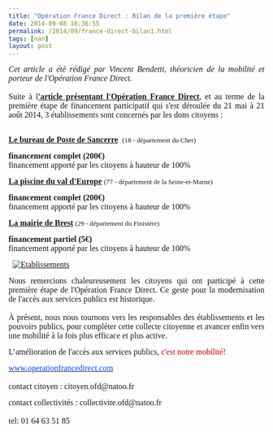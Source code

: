 ```yaml
---
title: "Opération France Direct : Bilan de la première étape"
date: 2014-09-08 16:36:55
permalink: /2014/09/france-direct-bilan1.html
tags: [nan]
layout: post
---
```


<p style="margin-bottom: 0cm;text-align: justify"><span style="font-family: times new roman,times"><span style="font-size: 12pt"><em>Cet article a été rédigé par </em><em>Vincent</em><em> Bendetti, théoricien de la mobilité et porteur de l'Opération France Direct. <br /></em><br />Suite à l<a href="https://gabrielplassat.github.io/transportsdufutur/2014/07/operation-france-direct-une-technologie-pour-changer-la-vie.html" target="_blank"><strong>'article présentant l'Opération France Direct</strong></a>, et au terme de la première étape de financement participatif qui s'est déroulée du 21 mai à 21 août 2014, </span><span style="font-size: 12pt">3 établissements sont concernés par les dons citoyens :<br /></span></span></p> <p style="margin-bottom: 0cm"><br /><span style="font-size: 12pt;font-family: times new roman,times"><span style="text-decoration: underline"><strong>Le bureau de Poste de Sancerre</strong></span>  <span style="font-size: 10pt">(18 - département du Cher)</span></span></p> <p style="margin-bottom: 0cm"><span style="font-size: 12pt;font-family: times new roman,times"><strong>financement complet (200</strong><strong>€</strong><strong>) </strong><br />financement apporté par les citoyens à hauteur de 100%</span></p> <p style="margin-bottom: 0cm"><span style="font-size: 12pt;font-family: times new roman,times"><span style="text-decoration: underline"><strong>La piscine du val d'Europe</strong></span> <span style="font-size: 10pt">(77 - département de la Seine-et-Marne)</span></span></p> <p style="margin-bottom: 0cm"><span style="font-size: 12pt;font-family: times new roman,times"><strong>financement complet (200</strong><strong>€</strong><strong>) </strong><br />financement apporté par les citoyens à hauteur de 100%</span></p> <p style="margin-bottom: 0cm"><span style="font-size: 12pt;font-family: times new roman,times"><span style="text-decoration: underline"><strong>La mairie de Brest</strong></span> <span style="font-size: 10pt">(29 - département du Finistère)</span></span></p> <p style="margin-bottom: 0cm"><span style="font-size: 12pt;font-family: times new roman,times"><strong>financement partiel (5</strong><strong>€</strong><strong>) </strong><br />financement apporté par les citoyens à hauteur de 100%</span></p>  <!--more-->  <p style="margin-bottom: 0cm"><span style="font-size: 12pt;font-family: times new roman,times">  <a class="asset-img-link" href="https://gabrielplassat.github.io/transportsdufutur/wp-content/uploads/sites/6/old/6a0120a66d2ad4970b01b8d06253b3970c-pi.jpg"><img alt="Etablissements" border="0" class="asset  asset-image at-xid-6a0120a66d2ad4970b01b8d06253b3970c image-full img-responsive" src="/wp-content/uploads/sites/6/old/6a0120a66d2ad4970b01b8d06253b3970c-800wi.jpg" title="Etablissements" /></a><br /></span></p> <p style="margin-bottom: 0cm;text-align: justify"><span style="font-size: 12pt;font-family: times new roman,times">Nous remercions chaleureusement les citoyens qui ont participé à cette première étape de l'Opération France Direct. Ce geste pour la modernisation de l'accès aux services publics est historique.<br /><br />À présent, nous nous tournons vers les responsables des établissements et les pouvoirs publics, pour compléter cette collecte citoyenne et avancer enfin vers une mobilité à la fois plus efficace et plus active.</span></p> <p style="margin-bottom: 0cm;text-align: justify"><span style="font-size: 12pt;font-family: times new roman,times">L’amélioration de l'accès aux services publics, <span style="color: #c5000b">c'est </span><span style="color: #c5000b">notre</span><span style="color: #c5000b"> mobilité</span><span style="color: #c5000b">!</span></span></p> <p style="margin-bottom: 0cm;text-align: justify"><a href="http://www.operationfrancedirect.com/" target="_self"><span style="color: #0047ff;font-size: 12pt;font-family: times new roman,times">www.operationfrancedirect.com</span></a><span style="font-size: 12pt;font-family: times new roman,times"><br /><br />contact citoyen : citoyen.ofd@natoo.fr </span></p> <p style="margin-bottom: 0cm;text-align: justify"><span style="font-size: 12pt;font-family: times new roman,times">contact collectivités : collectivite.ofd@natoo.fr<br /><br /> tel: 01 64 63 51 85</span></p>
